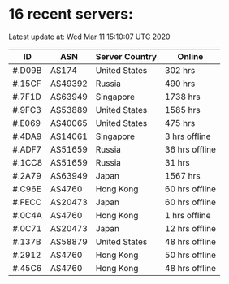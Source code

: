 # 16 recent servers:

Latest update at: Wed Mar 11 15:10:07 UTC 2020

| ID | ASN | Server Country | Online |
| -- | --- | -------------- | ------ |
| #.D09B | AS174 | United States | 302 hrs |
| #.15CF | AS49392 | Russia | 490 hrs |
| #.7F1D | AS63949 | Singapore | 1738 hrs |
| #.9FC3 | AS53889 | United States | 1585 hrs |
| #.E069 | AS40065 | United States | 475 hrs |
| #.4DA9 | AS14061 | Singapore | 3 hrs offline |
| #.ADF7 | AS51659 | Russia | 36 hrs offline |
| #.1CC8 | AS51659 | Russia | 31 hrs |
| #.2A79 | AS63949 | Japan | 1567 hrs |
| #.C96E | AS4760 | Hong Kong | 60 hrs offline |
| #.FECC | AS20473 | Japan | 60 hrs offline |
| #.0C4A | AS4760 | Hong Kong | 1 hrs offline |
| #.0C71 | AS20473 | Japan | 12 hrs offline |
| #.137B | AS58879 | United States | 48 hrs offline |
| #.2912 | AS4760 | Hong Kong | 50 hrs offline |
| #.45C6 | AS4760 | Hong Kong | 48 hrs offline |

